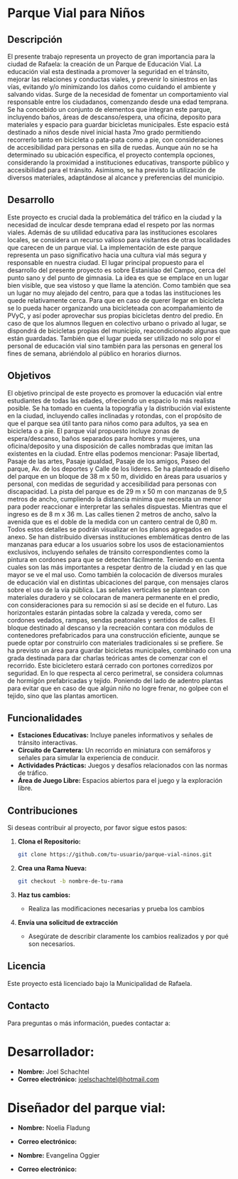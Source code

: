 # Parque Vial para Niños

## Descripción

El presente trabajo representa un proyecto de gran importancia para la ciudad de Rafaela: la creación de un Parque de Educación Vial. 
La educación vial esta destinada a promover la seguridad en el tránsito, mejorar las relaciones y conductas viales, y prevenir lo siniestros en las vías, evitando y/o minimizando los daños como cuidando el ambiente y salvando vidas.
Surge de la necesidad de fomentar un comportamiento vial responsable entre los ciudadanos, comenzando desde una edad temprana. 
Se ha concebido un conjunto de elementos que integran este parque, incluyendo baños, áreas de descanso/espera, una oficina, deposito para materiales y espacio para guardar bicicletas municipales. Este espacio está destinado a niños desde nivel inicial hasta 7mo grado permitiendo recorrerlo tanto en bicicleta o pata-pata como a pie, con consideraciones de accesibilidad para personas en silla de ruedas. 
Aunque aún no se ha determinado su ubicación especifica, el proyecto contempla opciones, considerando la proximidad a instituciones educativas, transporte público y accesibilidad para el tránsito. 
Asimismo, se ha previsto la utilización de diversos materiales, adaptándose al alcance y preferencias del municipio. 

## Desarrollo

Este proyecto es crucial dada la problemática del tráfico en la ciudad y la necesidad de inculcar desde temprana edad el respeto por las normas viales. Además de su utilidad educativa para las instituciones escolares locales, se considera un recurso valioso para visitantes de otras localidades que carecen de un parque vial. La implementación de este parque representa un paso significativo hacia una cultura vial más segura y responsable en nuestra ciudad.
El lugar principal propuesto para el desarrollo del presente proyecto es sobre Estanislao del Campo, cerca del punto sano y del punto de gimnasia. 
La idea es que se emplace en un lugar bien visible, que sea vistoso y que llame la atención. Como también que sea un lugar no muy alejado del centro, para que a todas las instituciones les quede relativamente cerca. Para que en caso de querer llegar en bicicleta se lo pueda hacer organizando una bicicleteada con acompañamiento de PVyC, y así poder aprovechar sus propias bicicletas dentro del predio. 
En caso de que los alumnos lleguen en colectivo urbano o privado al lugar, se dispondrá de bicicletas propias del municipio, reacondicionado algunas que están guardadas. 
También que el lugar pueda ser utilizado no solo por el personal de educación vial sino también para las personas en general los fines de semana, abriéndolo al público en horarios diurnos.


## Objetivos

El objetivo principal de este proyecto es promover la educación vial entre estudiantes de todas las edades, ofreciendo un espacio lo más realista posible. Se ha tomado en cuenta la topografía y la distribución vial existente en la ciudad, incluyendo calles inclinadas y rotondas, con el propósito de que el parque sea útil tanto para niños como para adultos, ya sea en bicicleta o a pie.
El parque vial propuesto incluye zonas de espera/descanso, baños separados para hombres y mujeres, una oficina/deposito y una disposición de calles nombradas que imitan las existentes en la ciudad. Entre ellas podemos mencionar: Pasaje libertad, Pasaje de las artes, Pasaje igualdad, Pasaje de los amigos, Paseo del parque, Av. de los deportes y Calle de los lideres. 
Se ha planteado el diseño del parque en un bloque de 38 m x 50 m, dividido en áreas para usuarios y personal, con medidas de seguridad y accesibilidad para personas con discapacidad. La pista del parque es de 29 m x 50 m con manzanas de 9,5 metros de ancho, cumpliendo la distancia mínima que necesita un menor para poder reaccionar e interpretar las señales dispuestas. Mientras que el ingreso es de 8 m x 36 m. Las calles tienen 2 metros de ancho, salvo la avenida que es el doble de la medida con un cantero central de 0,80 m. Todos estos detalles se podrán visualizar en los planos agregados en anexo. 
Se han distribuido diversas instituciones emblemáticas dentro de las manzanas para educar a los usuarios sobre los usos de estacionamientos exclusivos, incluyendo señales de tránsito correspondientes como la pintura en cordones para que se detecten fácilmente. Teniendo en cuenta cuales son las más importantes a respetar dentro de la ciudad y en las que mayor se ve el mal uso.
Como también la colocación de diversos murales de educación vial en distintas ubicaciones del parque, con mensajes claros sobre el uso de la vía pública.
Las señales verticales se plantean con materiales duradero y se colocaran de manera permanente en el predio, con consideraciones para su remoción si así se decide en el futuro. Las horizontales estarán pintadas sobre la calzada y vereda, como ser cordones vedados, rampas, sendas peatonales y sentidos de calles.
El bloque destinado al descanso y la recreación contara con módulos de contenedores prefabricados para una construcción eficiente, aunque se puede optar por construirlo con materiales tradicionales si se prefiere. 
Se ha previsto un área para guardar bicicletas municipales, combinado con una grada destinada para dar charlas teóricas antes de comenzar con el recorrido. Este bicicletero estará cerrado con portones corredizos por seguridad. 
En lo que respecta al cerco perimetral, se considera columnas de hormigón prefabricadas y tejido. Poniendo del lado de adentro plantas para evitar que en caso de que algún niño no logre frenar, no golpee con el tejido, sino que las plantas amorticen. 

## Funcionalidades

- **Estaciones Educativas:** Incluye paneles informativos y señales de tránsito interactivas.
- **Circuito de Carretera:** Un recorrido en miniatura con semáforos y señales para simular la experiencia de conducir.
- **Actividades Prácticas:** Juegos y desafíos relacionados con las normas de tráfico.
- **Área de Juego Libre:** Espacios abiertos para el juego y la exploración libre.

## Contribuciones

Si deseas contribuir al proyecto, por favor sigue estos pasos:

1. **Clona el Repositorio:**
   ```bash
   git clone https://github.com/tu-usuario/parque-vial-ninos.git

2. **Crea una Rama Nueva:**
   ```bash
   git checkout -b nombre-de-tu-rama
   
3. **Haz tus cambios:**
   - Realiza las modificaciones necesarias y prueba los cambios

4. **Envía una solicitud de extracción**
   - Asegúrate de describir claramente los cambios realizados y por qué son      necesarios.
  
## Licencia
Este proyecto está licenciado bajo la Municipalidad de Rafaela.

## Contacto
Para preguntas o más información, puedes contactar a:
# Desarrollador:
  - **Nombre:** Joel Schachtel
  - **Correo electrónico:** joelschachtel@hotmail.com
# Diseñador del parque vial:
  - **Nombre:** Noelia Fladung
  - **Correo electrónico:**

  - **Nombre:** Evangelina Oggier
  - **Correo electrónico:**
